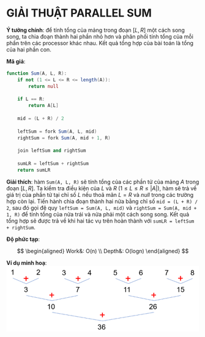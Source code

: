 # GIẢI THUẬT PARALLEL SUM

**Ý tưởng chính**: để tính tổng của mảng trong đoạn $[L, R]$ một cách song song, ta chia đoạn thành hai phần nhỏ hơn và phân phối tính tổng của mỗi phần trên các processor khác nhau. Kết quả tổng hợp của bài toán là tổng của hai phần con.

**Mã giả**:
```actionscript
function Sum(A, L, R):
    if not (1 <= L <= R <= length(A)):
        return null

    if L == R:
        return A[L]

    mid = (L + R) / 2

    leftSum = fork Sum(A, L, mid)
    rightSum = fork Sum(A, mid + 1, R)

    join leftSum and rightSum

    sumLR = leftSum + rightSum
    return sumLR
```

**Giải thích**: hàm `Sum(A, L, R)` sẽ tính tổng của các phần tử của mảng $A$ trong đoạn $[L, R]$. Ta kiểm tra điều kiện của $L$ và $R$ ($1 \leq L \leq R \leq |A|$), hàm sẽ trả về giá trị của phần tử tại chỉ số $L$ nếu thoã mãn $L = R$ và $null$ trong các trường hợp còn lại. Tiến hành chia đoạn thành hai nửa bằng chỉ số `mid = (L + R) / 2`, sau đó gọi đệ quy `leftSum = Sum(A, L, mid)` và `rightSum = Sum(A, mid + 1, R)` để tính tổng của nửa trái và nửa phải một cách song song. Kết quả tổng hợp sẽ được trả về khi hai tác vụ trên hoàn thành với `sumLR = leftSum + rightSum`.

**Độ phức tạp**:

$$
\begin{aligned}
    Work&: O(n) \\
    Depth&: O(logn)
\end{aligned}
$$

**Ví dụ minh hoạ**:
![alt text](sum.png)